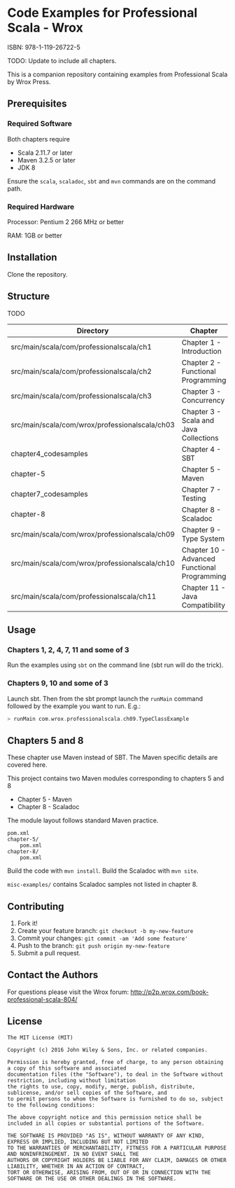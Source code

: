 # Code Examples for Professional Scala - Wrox
ISBN: 978-1-119-26722-5

TODO: Update to include all chapters.

This is a companion repository containing examples from Professional Scala by Wrox Press.

## Prerequisites

### Required Software

Both chapters require

 - Scala 2.11.7 or later
 - Maven 3.2.5 or later
 - JDK 8

Ensure the `scala`, `scaladoc`, `sbt` and `mvn` commands are on the command path.

### Required Hardware

Processor: Pentium 2 266 MHz or better

RAM: 1GB or better

## Installation

Clone the repository.

## Structure

  TODO

| Directory  | Chapter |
| ------------- | ------------- |
| src/main/scala/com/professionalscala/ch1 | Chapter 1 - Introduction |
| src/main/scala/com/professionalscala/ch2 | Chapter 2 - Functional Programming |
| src/main/scala/com/professionalscala/ch3 | Chapter 3 - Concurrency |
| src/main/scala/com/wrox/professionalscala/ch03 | Chapter 3 - Scala and Java Collections |
| chapter4_codesamples | Chapter 4 - SBT |
| chapter-5 | Chapter 5 - Maven |
| chapter7_codesamples | Chapter 7 - Testing |
| chapter-8 | Chapter 8 - Scaladoc |
| src/main/scala/com/wrox/professionalscala/ch09 | Chapter 9 - Type System |
| src/main/scala/com/wrox/professionalscala/ch10 | Chapter 10 - Advanced Functional Programming  |
| src/main/scala/com/professionalscala/ch11 | Chapter 11 - Java Compatibility |

## Usage

### Chapters 1, 2, 4, 7, 11 and some of 3

Run the examples using `sbt` on the  command line (sbt run  will do the trick).

### Chapters 9, 10 and some of 3

Launch sbt. Then from the sbt prompt launch the `runMain` command followed by the example you want to run. E.g.:

```scala
> runMain com.wrox.professionalscala.ch09.TypeClassExample
```

## Chapters 5 and 8

These chapter use Maven instead of SBT. The Maven specific details are covered here.

This project contains two Maven modules corresponding to chapters 5 and 8

 - Chapter 5 - Maven
 - Chapter 8 - Scaladoc

The module layout follows standard Maven practice.

    pom.xml
    chapter-5/
        pom.xml
    chapter-8/
        pom.xml

Build the code with `mvn install`. Build the Scaladoc with `mvn site`.

`misc-examples/` contains Scaladoc samples not listed in chapter 8.

## Contributing

1. Fork it!
2. Create your feature branch:  `git checkout -b my-new-feature`
3. Commit your changes:  `git commit -am 'Add some feature'`
4. Push to the branch:  `git push origin my-new-feature`
5. Submit a pull request.

## Contact the Authors

For questions please visit the Wrox forum: http://p2p.wrox.com/book-professional-scala-804/

## License

    The MIT License (MIT)

    Copyright (c) 2016 John Wiley & Sons, Inc. or related companies.

    Permission is hereby granted, free of charge, to any person obtaining a copy of this software and associated
    documentation files (the "Software"), to deal in the Software without restriction, including without limitation
    the rights to use, copy, modify, merge, publish, distribute, sublicense, and/or sell copies of the Software, and
    to permit persons to whom the Software is furnished to do so, subject to the following conditions:

    The above copyright notice and this permission notice shall be included in all copies or substantial portions of the Software.

    THE SOFTWARE IS PROVIDED "AS IS", WITHOUT WARRANTY OF ANY KIND, EXPRESS OR IMPLIED, INCLUDING BUT NOT LIMITED
    TO THE WARRANTIES OF MERCHANTABILITY, FITNESS FOR A PARTICULAR PURPOSE AND NONINFRINGEMENT. IN NO EVENT SHALL THE
    AUTHORS OR COPYRIGHT HOLDERS BE LIABLE FOR ANY CLAIM, DAMAGES OR OTHER LIABILITY, WHETHER IN AN ACTION OF CONTRACT,
    TORT OR OTHERWISE, ARISING FROM, OUT OF OR IN CONNECTION WITH THE SOFTWARE OR THE USE OR OTHER DEALINGS IN THE SOFTWARE.
